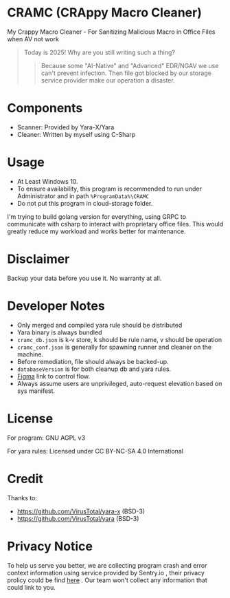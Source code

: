 # CRAMC (CRAppy Macro Cleaner)

My Crappy Macro Cleaner - For Sanitizing Malicious Macro in Office Files when AV not work

> Today is 2025! Why are you still writing such a thing?
>> Because some "AI-Native" and "Advanced" EDR/NGAV we use can't prevent infection. Then file got blocked by our storage service provider make our operation a disaster.

# Components

- Scanner: Provided by Yara-X/Yara
- Cleaner: Written by myself using C-Sharp

# Usage

- At Least Windows 10.
- To ensure availability, this program is recommended to run under Administrator and in path `%ProgramData%\CRAMC` 
- Do not put this program in cloud-storage folder.

I'm trying to build golang version for everything, using GRPC to communicate with csharp to interact with proprietary office files. This would greatly reduce my workload and works better for maintenance.

# Disclaimer

Backup your data before you use it. No warranty at all.

# Developer Notes

- Only merged and compiled yara rule should be distributed
- Yara binary is always bundled
- `cramc_db.json` is k-v store, k should be rule name, v should be operation
- `cramc_conf.json` is generally for spawning runner and cleaner on the machine.
- Before remediation, file should always be backed-up.
- `databaseVersion` is for both cleanup db and yara rules.
- [Figma](https://www.figma.com/board/DGvlxo4XXQTZ8skqmJFFUh/CRAMC) link to control flow.
- Always assume users are unprivileged, auto-request elevation based on sys manifest.

# License

For program: GNU AGPL v3

For yara rules: Licensed under CC BY-NC-SA 4.0 International

# Credit

Thanks to:
- https://github.com/VirusTotal/yara-x (BSD-3)
- https://github.com/VirusTotal/yara (BSD-3)

# Privacy Notice

To help us serve you better, we are collecting program crash and error context information using service provided by Sentry.io , their privacy prolicy could be find [here](https://sentry.io/privacy/) . Our team won't collect any information that could link to you.

